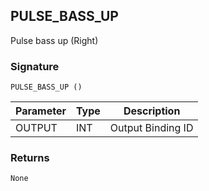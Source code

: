 ## PULSE\_BASS\_UP

Pulse bass up (Right)


### Signature

`PULSE_BASS_UP ()`


| Parameter | Type | Description       |
| --------- | ---- | ----------------- |
| OUTPUT    | INT  | Output Binding ID |



### Returns

`None`